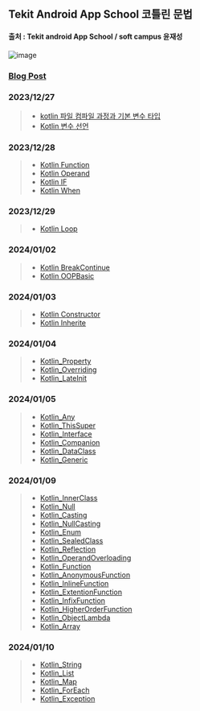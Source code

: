 ## Tekit Android App School 코틀린 문법
#### 출처 : Tekit android App School / soft campus 윤재성   
![image](https://github.com/chanho0908/Tekhit_Android_App_School_Part1/assets/84930748/eca09145-1d14-4817-a43a-3ec54358f5cc)

### [Blog Post](https://chanho-study.tistory.com/category/TEKIT%20ANDROID%20SCHOOL)
### 2023/12/27
> + [kotlin 파일 컴파일 과정과 기본 변수 타입](https://github.com/chanho0908/tekit_android_app_school/blob/master/app/src/main/java/com/myproject/tekit_kotlin_study/Week1/Kotlin05_Literal/main.kt)
> + [Kotlin 변수 선언](https://github.com/chanho0908/tekit_android_app_school/blob/master/app/src/main/java/com/myproject/tekit_kotlin_study/Week1/Kotlin07_Variable/main.kt)
### 2023/12/28
> + [Kotlin Function](https://github.com/chanho0908/tekit_android_app_school/blob/master/app/src/main/java/com/myproject/tekit_kotlin_study/Week1/Kotlin08_Function/main.kt)
> + [Kotlin Operand](https://github.com/chanho0908/tekit_android_app_school/blob/master/app/src/main/java/com/myproject/tekit_kotlin_study/Week1/Kotlin09_operand/main.kt)
> + [Kotlin IF](https://github.com/chanho0908/tekit_android_app_school/blob/master/app/src/main/java/com/myproject/tekit_kotlin_study/Week1/Kotlin10_IF/main.kt)
> + [Kotlin When](https://github.com/chanho0908/tekit_android_app_school/blob/master/app/src/main/java/com/myproject/tekit_kotlin_study/Week1/Kotlin11_When/main.kt)
### 2023/12/29
> + [Kotlin Loop](https://github.com/chanho0908/tekit_android_app_school/blob/master/app/src/main/java/com/myproject/tekit_kotlin_study/Week1/Kotlin12_Loop/main.kt)
### 2024/01/02
> + [Kotlin BreakContinue](https://github.com/chanho0908/tekit_android_app_school/blob/master/app/src/main/java/com/myproject/tekit_kotlin_study/Week1/Kotlin13_BreakContinue/main.kt)
> + [Kotlin OOPBasic](https://github.com/chanho0908/tekit_android_app_school/blob/master/app/src/main/java/com/myproject/tekit_kotlin_study/Week1/Kotlin14_OOPBasic/main.kt)
### 2024/01/03
> + [Kotlin Constructor](https://github.com/chanho0908/tekit_android_app_school/blob/master/app/src/main/java/com/myproject/tekit_kotlin_study/Week1/Kotlin15_Contructor/main.kt)
> + [Kotlin Inherite](https://github.com/chanho0908/tekit_android_app_school/blob/master/app/src/main/java/com/myproject/tekit_kotlin_study/Week1/Kotlin_16_inherite/main.kt)
### 2024/01/04
> + [Kotlin_Property](https://github.com/chanho0908/tekit_android_app_school/blob/master/app/src/main/java/com/myproject/tekit_kotlin_study/kotlin/Kotlin19_Property/main.kt)
> + [Kotlin_Overriding](https://github.com/chanho0908/tekit_android_app_school/blob/master/app/src/main/java/com/myproject/tekit_kotlin_study/kotlin/Kotlin21_Overriding/main.kt)
> + [Kotlin_LateInit](https://github.com/chanho0908/tekit_android_app_school/blob/master/app/src/main/java/com/myproject/tekit_kotlin_study/kotlin/Kotlin20_LateInit/main.kt)
### 2024/01/05
> + [Kotlin_Any](https://github.com/chanho0908/tekit_android_app_school/blob/master/app/src/main/java/com/myproject/tekit_kotlin_study/kotlin/Kotlin22_Any/main.kt)
> + [Kotlin_ThisSuper](https://github.com/chanho0908/tekit_android_app_school/blob/master/app/src/main/java/com/myproject/tekit_kotlin_study/kotlin/Kotlin23_ThisSuper/main.kt)
> + [Kotlin_Interface](https://github.com/chanho0908/tekit_android_app_school/blob/master/app/src/main/java/com/myproject/tekit_kotlin_study/kotlin/Kotlin24_Interface/main.kt)
> + [Kotlin_Companion](https://github.com/chanho0908/tekit_android_app_school/blob/master/app/src/main/java/com/myproject/tekit_kotlin_study/kotlin/Kotlin25_Companion/main.kt)
> + [Kotlin_DataClass](https://github.com/chanho0908/tekit_android_app_school/blob/master/app/src/main/java/com/myproject/tekit_kotlin_study/kotlin/Kotlin27_DataClass/main.kt)
> + [Kotlin_Generic](https://github.com/chanho0908/tekit_android_app_school/blob/master/app/src/main/java/com/myproject/tekit_kotlin_study/kotlin/Kotlin28_Generic/main.kt)
### 2024/01/09
> + [Kotlin_InnerClass](https://github.com/chanho0908/tekit_android_app_school/blob/master/app/src/main/java/com/myproject/tekit_kotlin_study/kotlin/Kotlin29_InnerClass/main.kt)
> + [Kotlin_Null](https://github.com/chanho0908/tekit_android_app_school/blob/master/app/src/main/java/com/myproject/tekit_kotlin_study/kotlin/Kotlin30_Null/main.kt)
> + [Kotlin_Casting](https://github.com/chanho0908/tekit_android_app_school/blob/master/app/src/main/java/com/myproject/tekit_kotlin_study/kotlin/Kotlin31_Casting/main.kt)
> + [Kotlin_NullCasting](https://github.com/chanho0908/tekit_android_app_school/blob/master/app/src/main/java/com/myproject/tekit_kotlin_study/kotlin/Kotlin32_NullCasting/main.kt)
> + [Kotlin_Enum](https://github.com/chanho0908/tekit_android_app_school/blob/master/app/src/main/java/com/myproject/tekit_kotlin_study/kotlin/Kotlin33_Enum/main.kt)
> + [Kotlin_SealedClass](https://github.com/chanho0908/tekit_android_app_school/blob/master/app/src/main/java/com/myproject/tekit_kotlin_study/kotlin/Kotlin34_SealedClass/main.kt)
> + [Kotlin_Reflection](https://github.com/chanho0908/tekit_android_app_school/blob/master/app/src/main/java/com/myproject/tekit_kotlin_study/kotlin/Kotlin35_Reflection/main.kt)
> + [Kotlin_OperandOverloading](https://github.com/chanho0908/tekit_android_app_school/blob/master/app/src/main/java/com/myproject/tekit_kotlin_study/kotlin/Kotlin38_OperandOverloading/main.kt)
> + [Kotlin_Function](https://github.com/chanho0908/tekit_android_app_school/blob/master/app/src/main/java/com/myproject/tekit_kotlin_study/kotlin/Kotlin39_Function/main.kt)
> + [Kotlin_AnonymousFunction](https://github.com/chanho0908/tekit_android_app_school/blob/master/app/src/main/java/com/myproject/tekit_kotlin_study/kotlin/Kotlin40_AnonymousFunction/main.kt)
> + [Kotlin_InlineFunction](https://github.com/chanho0908/tekit_android_app_school/blob/master/app/src/main/java/com/myproject/tekit_kotlin_study/kotlin/Kotlin41_InlineFunction/main.kt)
> + [Kotlin_ExtentionFunction](https://github.com/chanho0908/tekit_android_app_school/blob/master/app/src/main/java/com/myproject/tekit_kotlin_study/kotlin/Kotlin42_ExtentionFunction/main.kt)
> + [Kotlin_InfixFunction](https://github.com/chanho0908/tekit_android_app_school/blob/master/app/src/main/java/com/myproject/tekit_kotlin_study/kotlin/Kotlin43_InfixFunction/main.kt)
> + [Kotlin_HigherOrderFunction](https://github.com/chanho0908/tekit_android_app_school/blob/master/app/src/main/java/com/myproject/tekit_kotlin_study/kotlin/Kotlin44_HigherOrderFunction/main.kt)
> + [Kotlin_ObjectLambda](https://github.com/chanho0908/tekit_android_app_school/blob/master/app/src/main/java/com/myproject/tekit_kotlin_study/kotlin/Kotlin45_ObjectLambda/main.kt)
> + [Kotlin_Array](https://github.com/chanho0908/tekit_android_app_school/blob/master/app/src/main/java/com/myproject/tekit_kotlin_study/kotlin/Kotlin46_Array/main.kt)
### 2024/01/10
> + [Kotlin_String](https://github.com/chanho0908/tekit_android_app_school/blob/master/app/src/main/java/com/myproject/tekit_kotlin_study/kotlin/Kotlin47_String/main.kt)
> + [Kotlin_List](https://github.com/chanho0908/tekit_android_app_school/blob/master/app/src/main/java/com/myproject/tekit_kotlin_study/kotlin/Kotlin48_List/main.kt)
> + [Kotlin_Map](https://github.com/chanho0908/tekit_android_app_school/blob/master/app/src/main/java/com/myproject/tekit_kotlin_study/kotlin/Kotlin49_Map/main.kt)
> + [Kotlin_ForEach](https://github.com/chanho0908/tekit_android_app_school/blob/master/app/src/main/java/com/myproject/tekit_kotlin_study/kotlin/Kotlin50_ForEach/main.kt)
> + [Kotlin_Exception](https://github.com/chanho0908/Tekit_Android_App_School/blob/master/app/src/main/java/com/myproject/tekit_kotlin_study/kotlin/Kotlin51_Exception/main.kt)

